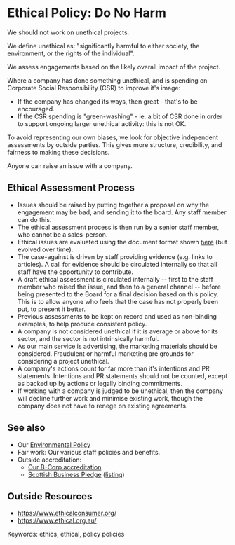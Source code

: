 # Ethical Policy: Do No Harm

We should not work on unethical projects.

We define unethical as: "significantly harmful to either society, the environment, or the rights of the individual".

We assess engagements based on the likely overall impact of the project.

Where a company has done something unethical, and is spending on Corporate Social Responsibility (CSR) to improve it's image:

- If the company has changed its ways, then great - that's to be encouraged.
- If the CSR spending is "green-washing" - ie. a bit of CSR done in order to support ongoing larger unethical activity: this is not OK.

To avoid representing our own biases, we look for objective independent assessments by outside parties. This gives more structure, credibility, and fairness to making these decisions.

Anyone can raise an issue with a company.

## Ethical Assessment Process

- Issues should be raised by putting together a proposal on why the engagement may be bad, and sending it to the board. Any staff member can do this.
- The ethical assessment process is then run by a senior staff member, who cannot be a sales-person.
- Ethical issues are evaluated using the document format shown [here](https://docs.google.com/document/d/18GtJpdgLfysw8Xv-H3uzzgbz92P1sebi-9W5FgCLXaY/edit) (but evolved over time).
- The case-against is driven by staff providing evidence (e.g. links to articles). A call for evidence should be circulated internally so that all staff have the opportunity to contribute.
- A draft ethical assessment is circulated internally -- first to the staff member who raised the issue, and then to a general channel -- before being presented to the Board for a final decision based on this policy. This is to allow anyone who feels that the case has not properly been put, to present it better.
- Previous assessments to be kept on record and used as non-binding examples, to help produce consistent policy.
- A company is not considered unethical if it is average or above for its sector, and the sector is not intrinsically harmful.
- As our main service is advertising, the marketing materials should be considered. Fraudulent or harmful marketing are grounds for considering a project unethical.
- A company's actions count for far more than it's intentions and PR statements. Intentions and PR statements should not be counted, except as backed up by actions or legally binding commitments.
- If working with a company is judged to be unethical, then the company will decline further work and minimise existing work, though the company does not have to renege on existing agreements.

<!--
We follow a courtroom model, with a senior person (usually Dan W in consultation with everyone) acting as the judge.

Should ethical decisions be done by blind vote instead?

Pros:

 - Simple clear approach.
 - Non hierarchical.
 - Fair and inclusive.

Cons:

 - We can't have a short SLA + everyone votes + evidence based decision making.
 - Election-style campaigning could be quite negative and create arguments.
 - Basic boardroom ethics say conflict-of-interest = no vote (less of an issue as we grow).
 - Voting is a more emotional decision making paradigm than the courtroom approach we follow.
 - Democracy doesn't always give good decisions (see Trump, Brexit, Boris Johnson)

Would voting have altered our decisions at all?

 - Coca-cola: probably the same
 - Gatwick: probably the same
 - Huawei: unknown. Potential for negative fall-out (without considering the evidence, we'd probably have leaned to "yes", with the evidence to "no" -- which would have made a yes vote problematic).
 - Amazon: unkown. The debate could easily have escalated into an argument.

Conclusion: The courtroom model works.
-->

## See also

- Our [Environmental Policy](./environmental-policy.md)
- Fair work: Our various staff policies and benefits.
- Outside accreditation:
  - [Our B-Corp accreditation](https://bcorporation.uk/directory/good-loop)
  - [Scottish Business Pledge](https://scottishbusinesspledge.scot/about/) ([listing](https://scottishbusinesspledge.scot/pledge-partners/?_sf_s=good-loop))

## Outside Resources

- <https://www.ethicalconsumer.org/>
- <https://www.ethical.org.au/>

Keywords: ethics, ethical, policy policies
